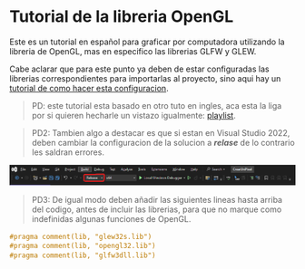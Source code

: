 # Tutorial de la libreria OpenGL
Este es un tutorial en español para graficar por computadora utilizando la libreria de OpenGL, mas en especifico las librerias GLFW y GLEW.

Cabe aclarar que para este punto ya deben de estar configuradas las librerias correspondientes para importarlas al proyecto, sino aqui hay un [tutorial de como hacer esta configuracion](https://youtu.be/4zjCqjfjcPs?list=PLRtjMdoYXLf4yTkXgyRBy5LXTFhdU7LWq).

>PD: este tutorial esta basado en otro tuto en ingles, aca esta la liga por si quieren hecharle un vistazo igualmente: [playlist](https://youtube.com/playlist?list=PLRtjMdoYXLf4yTkXgyRBy5LXTFhdU7LWq&si=TaXtFu7hE7lGJSOQ).

>PD2: Tambien algo a destacar es que si estan en Visual Studio 2022, deben cambiar la configuracion de la solucion a ***relase*** de lo contrario les saldran errores.

![foto ejemplo](foto1.png)

>PD3: De igual modo deben añadir las siguientes lineas hasta arriba del codigo, antes de incluir las librerias, para que no marque como indefinidas algunas funciones de OpenGL.
```c++
#pragma comment(lib, "glew32s.lib")
#pragma comment(lib, "opengl32.lib")
#pragma comment(lib, "glfw3dll.lib")
```